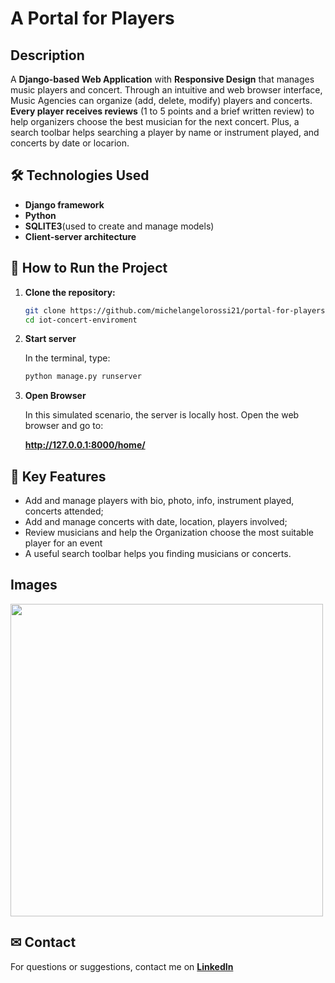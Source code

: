 # A Portal for Players

## Description  
A **Django-based Web Application** with **Responsive Design** that manages music players and concert. 
Through an intuitive and web browser interface, Music Agencies can organize (add, delete, modify) players and concerts.
**Every player receives reviews** (1 to 5 points and a brief written review) to help organizers choose the best musician for the next concert. 
Plus, a search toolbar helps searching a player by name or instrument played, and concerts by date or locarion.

## 🛠 Technologies Used  
- **Django framework**
- **Python**
- **SQLITE3**(used to create and manage models)
- **Client-server architecture**

## 🚀 How to Run the Project  
1. **Clone the repository:**
   
   ```sh
   git clone https://github.com/michelangelorossi21/portal-for-players.git
   cd iot-concert-enviroment

2. **Start server**
   
   In the terminal, type:
   
   ```sh
   python manage.py runserver
   
4. **Open Browser**

   In this simulated scenario, the server is locally host. Open the web browser and go to:
   
   **http://127.0.0.1:8000/home/**

## 🔹 Key Features
- Add and manage players with bio, photo, info, instrument played, concerts attended;
- Add and manage concerts with date, location, players involved;
- Review musicians and help the Organization choose the most suitable player for an event
- A useful search toolbar helps you finding musicians or concerts.

## Images

<img src="https://github.com/michelangelorossi21/portal-for-players/blob/master/screenshot.png" width="500"/>

## ✉ Contact  
For questions or suggestions, contact me on **[LinkedIn](https://www.linkedin.com/in/michelangelo-rossi-6a2071a6/)**

